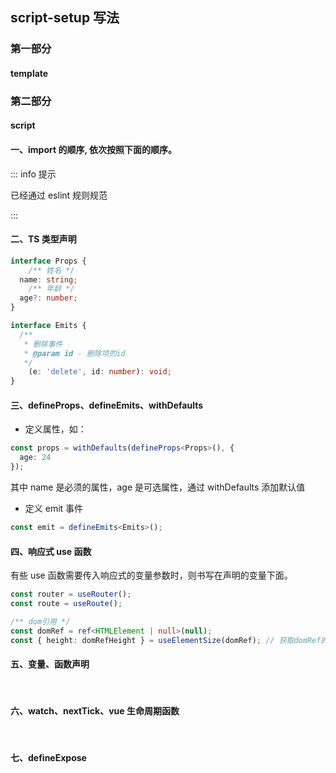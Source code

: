 ## script-setup 写法

### 第一部分

#### template

### 第二部分

#### script

#### 一、import 的顺序, 依次按照下面的顺序。

::: info 提示

已经通过 eslint 规则规范

:::

#### 二、TS 类型声明

```typescript
interface Props {
	/** 姓名 */
  name: string;
	/** 年龄 */
  age?: number;
}

interface Emits {
  /**
   * 删除事件
   * @param id - 删除项的id
   */
	(e: 'delete', id: number): void;
}
```

#### 三、defineProps、defineEmits、withDefaults

- 定义属性，如：

```typescript
const props = withDefaults(defineProps<Props>(), {
  age: 24
});
```

其中 name 是必须的属性，age 是可选属性，通过 withDefaults 添加默认值

- 定义 emit 事件

```typescript
const emit = defineEmits<Emits>();
```

#### 四、响应式 use 函数

有些 use 函数需要传入响应式的变量参数时，则书写在声明的变量下面。

```typescript
const router = useRouter();
const route = useRoute();
```

```typescript
/** dom引用 */
const domRef = ref<HTMLElement | null>(null);
const { height: domRefHeight } = useElementSize(domRef); // 获取domRef的响应式高度
```

#### 五、变量、函数声明

<br />

#### 六、watch、nextTick、vue 生命周期函数

<br />

#### 七、defineExpose
